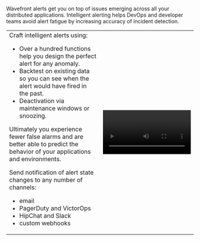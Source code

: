 Wavefront alerts get you on top of issues emerging across all your distributed applications. Intelligent alerting helps DevOps and developer teams avoid alert fatigue by increasing accuracy of incident detection.

<table class="layout">
<colgroup>
<col width="50%" />
<col width="50%" />
</colgroup>
<tr>
<td style="text-align: left;vertical-align: top">Craft intelligent alerts using:
<ul>
<li>Over a hundred functions help you design the perfect alert for any anomaly.</li>
<li>Backtest on existing data so you can see when the alert would have fired in the past.</li>
<li>Deactivation via maintenance windows or snoozing.
</ul>

Ultimately you experience fewer false alarms and are better able to predict the behavior of your applications and environments.

Send notification of alert state changes to any number of channels:
<ul>
<li>email</li>
<li>PagerDuty and VictorOps</li>
<li>HipChat and Slack</li>
<li>custom webhooks</li>
</ul>
</td>  
<td><video class="xs-pl-20" width="100%" controls autoplay><source src="images/onboarding-alerts.mp4" type="video/mp4">Your browser does not support HTML5 video.</video></td>
</tr>
</table>
